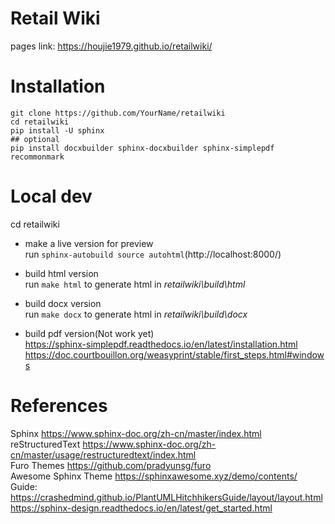 # Retail Wiki
pages link: https://houjie1979.github.io/retailwiki/  

# Installation
```shell
git clone https://github.com/YourName/retailwiki  
cd retailwiki  
pip install -U sphinx  
## optional
pip install docxbuilder sphinx-docxbuilder sphinx-simplepdf recommonmark
```

# Local dev
cd retailwiki

- make a live version for preview  
run `sphinx-autobuild source autohtml`(http://localhost:8000/)

- build html version  
run `make html` to generate html in *retailwiki\build\html*

- build docx version  
run `make docx` to generate html in *retailwiki\build\docx*

- build pdf version(Not work yet)  
https://sphinx-simplepdf.readthedocs.io/en/latest/installation.html  
https://doc.courtbouillon.org/weasyprint/stable/first_steps.html#windows

# References
Sphinx https://www.sphinx-doc.org/zh-cn/master/index.html  
reStructuredText  https://www.sphinx-doc.org/zh-cn/master/usage/restructuredtext/index.html  
Furo Themes https://github.com/pradyunsg/furo  
Awesome Sphinx Theme https://sphinxawesome.xyz/demo/contents/  
Guide:  
https://crashedmind.github.io/PlantUMLHitchhikersGuide/layout/layout.html
https://sphinx-design.readthedocs.io/en/latest/get_started.html

